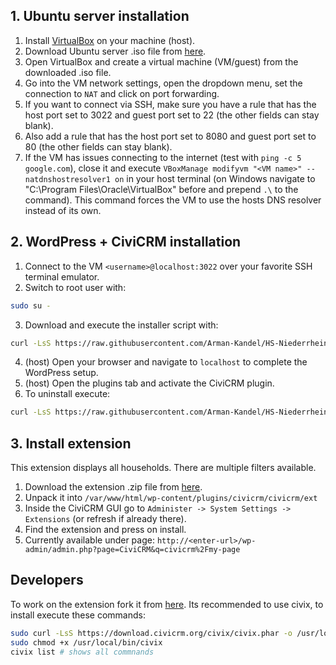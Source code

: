## 1. Ubuntu server installation
1. Install [VirtualBox](https://www.virtualbox.org/wiki/Downloads) on your machine (host).
2. Download Ubuntu server .iso file from [here](https://ubuntu.com/download/server).
3. Open VirtualBox and create a virtual machine (VM/guest) from the downloaded .iso file.
4. Go into the VM network settings, open the dropdown menu, set the connection to `NAT` and click on port forwarding.
5. If you want to connect via SSH, make sure you have a rule that has the host port set to 3022 and guest port set to 22 (the other fields can stay blank).
6. Also add a rule that has the host port set to 8080 and guest port set to 80 (the other fields can stay blank).
7. If the VM has issues connecting to the internet (test with `ping -c 5 google.com`), close it
and execute `VBoxManage modifyvm "<VM name>" --natdnshostresolver1 on` in your host terminal (on Windows navigate to "C:\Program Files\Oracle\VirtualBox" before and prepend `.\` to the command).
This command forces the VM to use the hosts DNS resolver instead of its own.


## 2. WordPress + CiviCRM installation
1. Connect to the VM `<username>@localhost:3022` over your favorite SSH terminal emulator.
2. Switch to root user with:
```sh
sudo su -
```
3. Download and execute the installer script with: 
```sh
curl -LsS https://raw.githubusercontent.com/Arman-Kandel/HS-Niederrhein-Informatik-Bachelor/main/S3/WEB/install.sh | bash -s --
```
4. (host) Open your browser and navigate to `localhost` to complete the WordPress setup.
5. (host) Open the plugins tab and activate the CiviCRM plugin.
6. To uninstall execute:
```sh
curl -LsS https://raw.githubusercontent.com/Arman-Kandel/HS-Niederrhein-Informatik-Bachelor/main/S3/WEB/uninstall.sh | bash -s --
```

## 3. Install extension
This extension displays all households. There are multiple filters available.
1. Download the extension .zip file from [here](TODO).
2. Unpack it into `/var/www/html/wp-content/plugins/civicrm/civicrm/ext`
3. Inside the CiviCRM GUI go to `Administer -> System Settings -> Extensions` (or refresh if already there).
4. Find the extension and press on install.
5. Currently available under page: `http://<enter-url>/wp-admin/admin.php?page=CiviCRM&q=civicrm%2Fmy-page`

## Developers
To work on the extension fork it from [here](TODO). Its recommended to use civix, to install execute these commands:
```sh
sudo curl -LsS https://download.civicrm.org/civix/civix.phar -o /usr/local/bin/civix
sudo chmod +x /usr/local/bin/civix
civix list # shows all commnands
```
